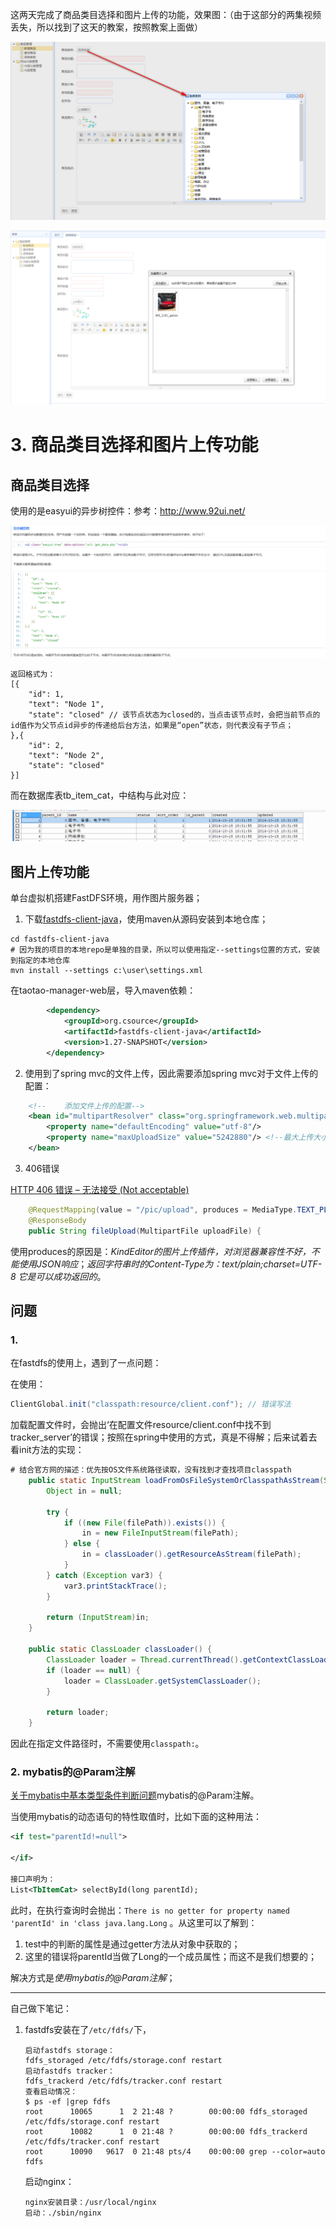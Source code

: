 这两天完成了商品类目选择和图片上传的功能，效果图：（由于这部分的两集视频丢失，所以找到了这天的教案，按照教案上面做）

![](../pic/2019-11-22_114146.png)

![](../pic/2019-11-22_113822.png)

# 3. 商品类目选择和图片上传功能

## 商品类目选择

使用的是easyui的异步树控件：参考：http://www.92ui.net/

![](../pic/2019-11-22_124705.png)

```
返回格式为：
[{    
    "id": 1,    
    "text": "Node 1",    
    "state": "closed" // 该节点状态为closed的，当点击该节点时，会把当前节点的id值作为父节点id异步的传递给后台方法，如果是“open”状态，则代表没有子节点；
},{    
    "id": 2,    
    "text": "Node 2",    
    "state": "closed"   
}] 
```

而在数据库表tb_item_cat，中结构与此对应：

![](../pic/2019-11-22_125300.png)

## 图片上传功能

单台虚拟机搭建FastDFS环境，用作图片服务器；

1. 下载[fastdfs-client-java](https://github.com/happyfish100/fastdfs-client-java/)，使用maven从源码安装到本地仓库；

```
cd fastdfs-client-java
# 因为我的项目的本地repo是单独的目录，所以可以使用指定--settings位置的方式，安装到指定的本地仓库
mvn install --settings c:\user\settings.xml
```

在taotao-manager-web层，导入maven依赖：

```xml
		<dependency>
			<groupId>org.csource</groupId>
			<artifactId>fastdfs-client-java</artifactId>
			<version>1.27-SNAPSHOT</version>
		</dependency>
```

2. 使用到了spring mvc的文件上传，因此需要添加spring mvc对于文件上传的配置：

```xml
    <!--    添加文件上传的配置-->
    <bean id="multipartResolver" class="org.springframework.web.multipart.commons.CommonsMultipartResolver">
        <property name="defaultEncoding" value="utf-8"/>
        <property name="maxUploadSize" value="5242880"/> <!--最大上传大小为5MB-->
    </bean>
```

3. 406错误

[HTTP 406 错误 – 无法接受 (Not acceptable)](https://www.checkupdown.com/status/E406_zh.html)

```java
    @RequestMapping(value = "/pic/upload", produces = MediaType.TEXT_PLAIN_VALUE+";charset=utf-8")
    @ResponseBody
    public String fileUpload(MultipartFile uploadFile) {
```

使用produces的原因是：*KindEditor的图片上传插件，对浏览器兼容性不好，不能使用JSON响应*；*返回字符串时的Content-Type为：text/plain;charset=UTF-8   它是可以成功返回的*。

## 问题

### 1. 

在fastdfs的使用上，遇到了一点问题：

在使用：

```java
ClientGlobal.init("classpath:resource/client.conf"); // 错误写法
```

加载配置文件时，会抛出‘在配置文件resource/client.conf中找不到tracker_server’的错误；按照在spring中使用的方式，真是不得解；后来试着去看init方法的实现：

```java
# 结合官方网的描述：优先按OS文件系统路径读取，没有找到才查找项目classpath
	public static InputStream loadFromOsFileSystemOrClasspathAsStream(String filePath) {
        Object in = null;

        try {
            if ((new File(filePath)).exists()) {
                in = new FileInputStream(filePath);
            } else {
                in = classLoader().getResourceAsStream(filePath);
            }
        } catch (Exception var3) {
            var3.printStackTrace();
        }

        return (InputStream)in;
    }
    
    public static ClassLoader classLoader() {
        ClassLoader loader = Thread.currentThread().getContextClassLoader(); // 获得类加载器
        if (loader == null) {
            loader = ClassLoader.getSystemClassLoader();
        }

        return loader;
    }
```

因此在指定文件路径时，不需要使用`classpath:`。

### 2. mybatis的@Param注解

[关于mybatis中基本类型条件判断问题](https://www.cnblogs.com/duanxz/p/5045919.html)mybatis的@Param注解。

当使用mybatis的动态语句的特性取值时，比如下面的这种用法：

```xml
<if test="parentId!=null">
    
</if>

接口声明为：
List<TbItemCat> selectById(long parentId);
```

此时，在执行查询时会抛出：`There is no getter for property named 'parentId' in 'class java.lang.Long`  。从这里可以了解到：

1. test中的判断的属性是通过getter方法从对象中获取的；
2. 这里的错误将parentId当做了Long的一个成员属性；而这不是我们想要的；

解决方式是*使用mybatis的@Param注解*；

---

自己做下笔记：

1. fastdfs安装在了`/etc/fdfs/`下，

   ```
   启动fastdfs storage：
   fdfs_storaged /etc/fdfs/storage.conf restart
   启动fastdfs tracker：
   fdfs_trackerd /etc/fdfs/tracker.conf restart
   查看启动情况：
   $ ps -ef |grep fdfs
   root      10065      1  2 21:48 ?        00:00:00 fdfs_storaged /etc/fdfs/storage.conf restart
   root      10082      1  0 21:48 ?        00:00:00 fdfs_trackerd /etc/fdfs/tracker.conf restart
   root      10090   9617  0 21:48 pts/4    00:00:00 grep --color=auto fdfs
   ```

   启动nginx：

   ```
   nginx安装目录：/usr/local/nginx
   启动：./sbin/nginx
   ```

   